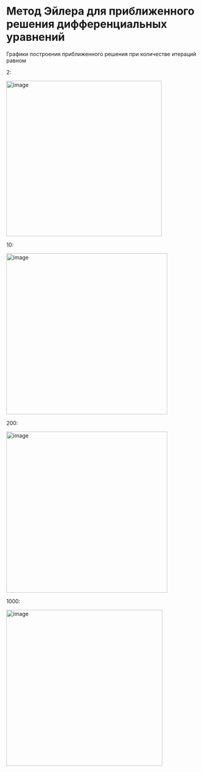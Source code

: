 # Метод Эйлера для приближенного решения дифференциальных уравнений 

Графики построения приближенного решения при количестве итераций равном

2:

<img width="408" alt="image" src="https://user-images.githubusercontent.com/47459550/171496330-8b6ad9bf-a6a2-4647-a870-48333a3ddbc6.png">

10:

<img width="423" alt="image" src="https://user-images.githubusercontent.com/47459550/171496361-0de213ca-7db7-4a21-a6e8-e375a366d5d5.png">

200:

<img width="423" alt="image" src="https://user-images.githubusercontent.com/47459550/171496379-99a892e2-2738-4282-b819-a075ba5dff25.png">

1000:

<img width="410" alt="image" src="https://user-images.githubusercontent.com/47459550/171496393-a1c59e0f-7593-4fea-abb3-c0fd6b08530e.png">
